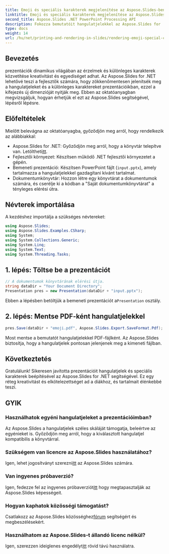```yaml
---
title: Emoji és speciális karakterek megjelenítése az Aspose.Slides-ben
linktitle: Emoji és speciális karakterek megjelenítése az Aspose.Slides-ben
second_title: Aspose.Slides .NET PowerPoint Processing API
description: Fokozza bemutatóit hangulatjelekkel az Aspose.Slides for .NET segítségével. Kövesse lépésről lépésre útmutatónkat, hogy könnyedén hozzáadjon kreatív vonást.
type: docs
weight: 14
url: /hu/net/printing-and-rendering-in-slides/rendering-emoji-special-characters/
---
```

## Bevezetés
prezentációk dinamikus világában az érzelmek és különleges karakterek közvetítése kreativitást és egyediséget adhat. Az Aspose.Slides for .NET lehetővé teszi a fejlesztők számára, hogy zökkenőmentesen jelenítsék meg a hangulatjeleket és a különleges karaktereket prezentációikban, ezzel a kifejezés új dimenzióját nyitják meg. Ebben az oktatóanyagban megvizsgáljuk, hogyan érhetjük el ezt az Aspose.Slides segítségével, lépésről lépésre.
## Előfeltételek
Mielőtt belevágna az oktatóanyagba, győződjön meg arról, hogy rendelkezik az alábbiakkal:
-  Aspose.Slides for .NET: Győződjön meg arról, hogy a könyvtár telepítve van. Letöltheti[itt](https://releases.aspose.com/slides/net/).
- Fejlesztői környezet: Készítsen működő .NET fejlesztői környezetet a gépén.
- Bemeneti prezentáció: Készítsen PowerPoint fájlt (`input.pptx`), amely tartalmazza a hangulatjelekkel gazdagítani kívánt tartalmat.
- Dokumentumkönyvtár: Hozzon létre egy könyvtárat a dokumentumok számára, és cserélje ki a kódban a "Saját dokumentumkönyvtárat" a tényleges elérési útra.
## Névterek importálása
A kezdéshez importálja a szükséges névtereket:
```csharp
using Aspose.Slides;
using Aspose.Slides.Examples.CSharp;
using System;
using System.Collections.Generic;
using System.Linq;
using System.Text;
using System.Threading.Tasks;
```
## 1. lépés: Töltse be a prezentációt
```csharp
// A dokumentumok könyvtárának elérési útja.
string dataDir = "Your Document Directory";
Presentation pres = new Presentation(dataDir + "input.pptx");
```
 Ebben a lépésben betöltjük a bemeneti prezentációt a`Presentation` osztály.
## 2. lépés: Mentse PDF-ként hangulatjelekkel
```csharp
pres.Save(dataDir + "emoji.pdf", Aspose.Slides.Export.SaveFormat.Pdf);
```
Most mentse a bemutatót hangulatjelekkel PDF-fájlként. Az Aspose.Slides biztosítja, hogy a hangulatjelek pontosan jelenjenek meg a kimeneti fájlban.
## Következtetés
Gratulálunk! Sikeresen javította prezentációit hangulatjelek és speciális karakterek beépítésével az Aspose.Slides for .NET segítségével. Ez egy réteg kreativitást és elkötelezettséget ad a diákhoz, és tartalmait élénkebbé teszi.
## GYIK
### Használhatok egyéni hangulatjeleket a prezentációimban?
Az Aspose.Slides a hangulatjelek széles skáláját támogatja, beleértve az egyénieket is. Győződjön meg arról, hogy a kiválasztott hangulatjel kompatibilis a könyvtárral.
### Szükségem van licencre az Aspose.Slides használatához?
 Igen, lehet jogosítványt szerezni[itt](https://purchase.aspose.com/buy) az Aspose.Slides számára.
### Van ingyenes próbaverzió?
 Igen, fedezze fel az ingyenes próbaverziót[itt](https://releases.aspose.com/) hogy megtapasztalják az Aspose.Slides képességeit.
### Hogyan kaphatok közösségi támogatást?
 Csatlakozz az Aspose.Slides közösséghez[fórum](https://forum.aspose.com/c/slides/11) segítségért és megbeszélésekért.
### Használhatom az Aspose.Slides-t állandó licenc nélkül?
 Igen, szerezzen ideiglenes engedélyt[itt](https://purchase.aspose.com/temporary-license/) rövid távú használatra.